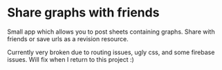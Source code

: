 # Share graphs with friends

Small app which allows you to post sheets containing graphs. Share with friends or save urls as a revision resource. 

Currently very broken due to routing issues, ugly css, and some firebase issues. Will fix when I return to this project :)
